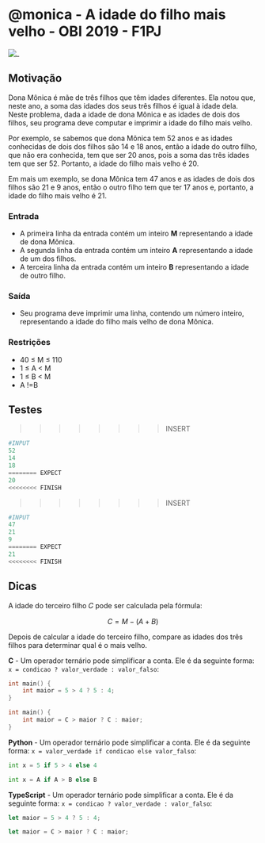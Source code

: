 # @monica - A idade do filho mais velho - OBI 2019 - F1PJ

![_](https://raw.githubusercontent.com/qxcodefup/arcade/master/base/monica/cover.jpg)

## Motivação

Dona Mônica é mãe de três filhos que têm idades diferentes. Ela notou que, neste ano, a soma das idades dos seus três filhos é igual à idade dela. Neste problema, dada a idade de dona Mônica e as idades de dois dos filhos, seu programa deve computar e imprimir a idade do filho mais velho.

Por exemplo, se sabemos que dona Mônica tem 52 anos e as idades conhecidas de dois dos filhos são 14 e 18 anos, então a idade do outro filho, que não era conhecida, tem que ser 20 anos, pois a soma das três idades tem que ser 52. Portanto, a idade do filho mais velho é 20.

Em mais um exemplo, se dona Mônica tem 47 anos e as idades de dois dos filhos são 21 e 9 anos, então o outro filho tem que ter 17 anos e, portanto, a idade do filho mais velho é 21.

### Entrada

- A primeira linha da entrada contém um inteiro **M** representando a idade de dona Mônica.  
- A segunda linha da entrada contém um inteiro **A** representando a idade de um dos filhos.
- A terceira linha da entrada contém um inteiro **B** representando a idade de outro filho.

### Saída

- Seu programa deve imprimir uma linha, contendo um número inteiro, representando a idade do filho mais velho de dona Mônica.

### Restrições

- 40 ≤ M ≤ 110
- 1 ≤ A < M
- 1 ≤ B < M
- A !=B

## Testes
>>>>>>>> INSERT
```py
#INPUT
52
14
18
======== EXPECT
20
<<<<<<<< FINISH
```
>>>>>>>> INSERT
```py
#INPUT
47
21
9
======== EXPECT
21
<<<<<<<< FINISH

```

## Dicas

A idade do terceiro filho 𝐶 pode ser calculada pela fórmula:

$$C = M - (A + B)$$

Depois de calcular a idade do terceiro filho, compare as idades dos três filhos para determinar qual é o mais velho.

**C** - Um operador ternário pode simplificar a conta. Ele é da seguinte forma:
`x = condicao ? valor_verdade : valor_falso`:

```c
int main() {
    int maior = 5 > 4 ? 5 : 4;    
}  
```

```c
int main() {
    int maior = C > maior ? C : maior;    
}  
```

**Python** -  Um operador ternário pode simplificar a conta. Ele é da seguinte forma:
`x = valor_verdade if condicao else valor_falso`:

```py
int x = 5 if 5 > 4 else 4
```

```py
int x = A if A > B else B
```

**TypeScript** - Um operador ternário pode simplificar a conta. Ele é da seguinte forma:
`x = condicao ? valor_verdade : valor_falso`:

```ts
let maior = 5 > 4 ? 5 : 4;
```

```ts
let maior = C > maior ? C : maior;  
```
